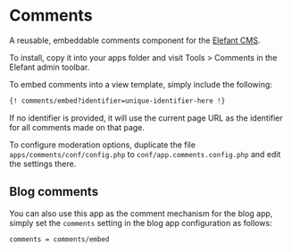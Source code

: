 # Comments

A reusable, embeddable comments component for the [Elefant CMS](http://www.elefantcms.com/).

To install, copy it into your apps folder and visit Tools > Comments in the Elefant
admin toolbar.

To embed comments into a view template, simply include the following:

```html
{! comments/embed?identifier=unique-identifier-here !}
```

If no identifier is provided, it will use the current page URL as the identifier for
all comments made on that page.

To configure moderation options, duplicate the file `apps/comments/conf/config.php`
to `conf/app.comments.config.php` and edit the settings there.

## Blog comments

You can also use this app as the comment mechanism for the blog app, simply set
the `comments` setting in the blog app configuration as follows:

```
comments = comments/embed
```

